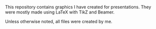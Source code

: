 This repository contains graphics I have created for presentations.
They were mostly made using LaTeX with TikZ and Beamer.

Unless otherwise noted, all files were created by me.
